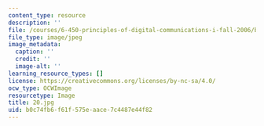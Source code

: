 ```yaml
---
content_type: resource
description: ''
file: /courses/6-450-principles-of-digital-communications-i-fall-2006/b0c74fb6f61f575eaace7c4487e44f82_20.jpg
file_type: image/jpeg
image_metadata:
  caption: ''
  credit: ''
  image-alt: ''
learning_resource_types: []
license: https://creativecommons.org/licenses/by-nc-sa/4.0/
ocw_type: OCWImage
resourcetype: Image
title: 20.jpg
uid: b0c74fb6-f61f-575e-aace-7c4487e44f82
---
```


